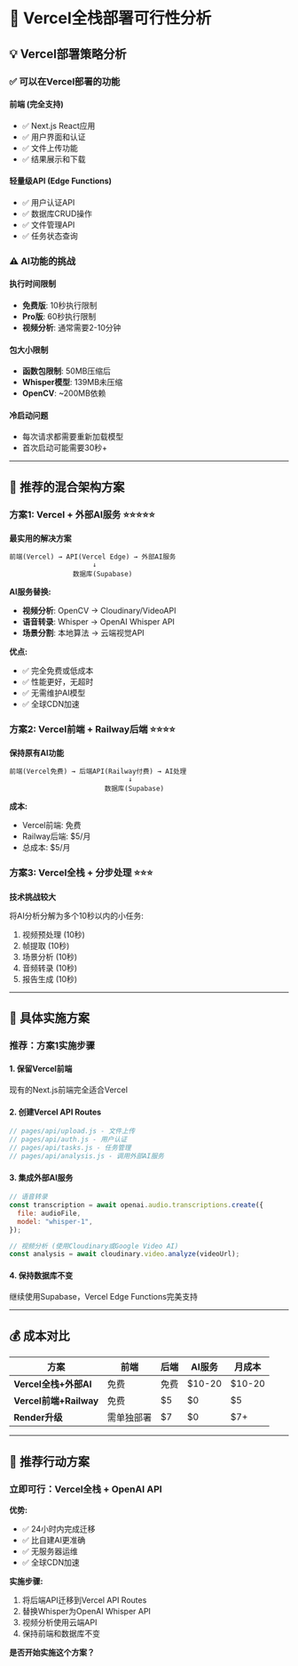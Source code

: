 # 🚀 Vercel全栈部署可行性分析

## 💡 Vercel部署策略分析

### ✅ 可以在Vercel部署的功能

#### 前端 (完全支持)
- ✅ Next.js React应用
- ✅ 用户界面和认证
- ✅ 文件上传功能
- ✅ 结果展示和下载

#### 轻量级API (Edge Functions)
- ✅ 用户认证API
- ✅ 数据库CRUD操作
- ✅ 文件管理API
- ✅ 任务状态查询

### ⚠️ AI功能的挑战

#### 执行时间限制
- **免费版**: 10秒执行限制
- **Pro版**: 60秒执行限制  
- **视频分析**: 通常需要2-10分钟

#### 包大小限制
- **函数包限制**: 50MB压缩后
- **Whisper模型**: 139MB未压缩
- **OpenCV**: ~200MB依赖

#### 冷启动问题
- 每次请求都需要重新加载模型
- 首次启动可能需要30秒+

---

## 🎯 推荐的混合架构方案

### 方案1: Vercel + 外部AI服务 ⭐⭐⭐⭐⭐
**最实用的解决方案**

```
前端(Vercel) → API(Vercel Edge) → 外部AI服务
                     ↓
                数据库(Supabase)
```

**AI服务替换:**
- **视频分析**: OpenCV → Cloudinary/VideoAPI
- **语音转录**: Whisper → OpenAI Whisper API  
- **场景分割**: 本地算法 → 云端视觉API

**优点:**
- ✅ 完全免费或低成本
- ✅ 性能更好，无超时
- ✅ 无需维护AI模型
- ✅ 全球CDN加速

### 方案2: Vercel前端 + Railway后端 ⭐⭐⭐⭐
**保持原有AI功能**

```
前端(Vercel免费) → 后端API(Railway付费) → AI处理
                              ↓
                        数据库(Supabase)
```

**成本:**
- Vercel前端: 免费
- Railway后端: $5/月
- 总成本: $5/月

### 方案3: Vercel全栈 + 分步处理 ⭐⭐⭐
**技术挑战较大**

将AI分析分解为多个10秒以内的小任务:
1. 视频预处理 (10秒)
2. 帧提取 (10秒)  
3. 场景分析 (10秒)
4. 音频转录 (10秒)
5. 报告生成 (10秒)

---

## 🔧 具体实施方案

### 推荐：方案1实施步骤

#### 1. 保留Vercel前端
现有的Next.js前端完全适合Vercel

#### 2. 创建Vercel API Routes
```javascript
// pages/api/upload.js - 文件上传
// pages/api/auth.js - 用户认证  
// pages/api/tasks.js - 任务管理
// pages/api/analysis.js - 调用外部AI服务
```

#### 3. 集成外部AI服务
```javascript
// 语音转录
const transcription = await openai.audio.transcriptions.create({
  file: audioFile,
  model: "whisper-1",
});

// 视频分析 (使用Cloudinary或Google Video AI)
const analysis = await cloudinary.video.analyze(videoUrl);
```

#### 4. 保持数据库不变
继续使用Supabase，Vercel Edge Functions完美支持

---

## 💰 成本对比

| 方案 | 前端 | 后端 | AI服务 | 月成本 |
|------|------|------|--------|--------|
| **Vercel全栈+外部AI** | 免费 | 免费 | $10-20 | $10-20 |
| **Vercel前端+Railway** | 免费 | $5 | $0 | $5 |  
| **Render升级** | 需单独部署 | $7 | $0 | $7+ |

---

## 🚀 推荐行动方案

### 立即可行：Vercel全栈 + OpenAI API

**优势:**
- ✅ 24小时内完成迁移
- ✅ 比自建AI更准确  
- ✅ 无服务器运维
- ✅ 全球CDN加速

**实施步骤:**
1. 将后端API迁移到Vercel API Routes
2. 替换Whisper为OpenAI Whisper API
3. 视频分析使用云端API
4. 保持前端和数据库不变

**是否开始实施这个方案？** 